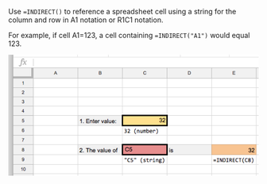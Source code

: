 Use `=INDIRECT()` to reference a spreadsheet cell using a string for the column and row in A1 notation or R1C1 notation.

For example, if cell A1=123, a cell containing `=INDIRECT("A1")` would equal 123.

<img alt="" src="/img/uploads/2018-04/spreadsheet-indirect.png" />